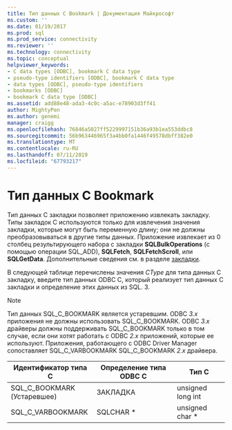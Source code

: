 ```yaml
---
title: Тип данных C Bookmark | Документация Майкрософт
ms.custom: ''
ms.date: 01/19/2017
ms.prod: sql
ms.prod_service: connectivity
ms.reviewer: ''
ms.technology: connectivity
ms.topic: conceptual
helpviewer_keywords:
- C data types [ODBC], bookmark C data type
- pseudo-type identifiers [ODBC], bookmark C data type
- data types [ODBC], pseudo-type identifiers
- bookmarks [ODBC]
- bookmark C data type [ODBC]
ms.assetid: add88e48-ada3-4c0c-a5ac-e78903d3ff41
author: MightyPen
ms.author: genemi
manager: craigg
ms.openlocfilehash: 76846a5027ff5229997151b36a93b1ea553ddbc8
ms.sourcegitcommit: 56b963446965f3a4bb0fa1446f49578dbff382e0
ms.translationtype: MT
ms.contentlocale: ru-RU
ms.lasthandoff: 07/11/2019
ms.locfileid: "67793217"
---
```

# <a name="bookmark-c-data-type"></a>Тип данных C Bookmark
Тип данных C закладки позволяет приложению извлекать закладку. Типы закладок C используются только для извлечения значения закладки, которые могут быть переменную длину; они не должны преобразовываться в другие типы данных. Приложение извлекает из 0 столбец результирующего набора с закладки **SQLBulkOperations** (с помощью операции SQL_ADD), **SQLFetch**, **SQLFetchScroll**, или **SQLGetData**. Дополнительные сведения см. в разделе [закладки](../../../odbc/reference/develop-app/bookmarks-odbc.md).  
  
 В следующей таблице перечислены значения *CType* для типа данных C закладку, введите тип данных ODBC C, который реализует тип данных C закладки и определение этих данных из SQL. З.  
  
> [!NOTE]
>  Тип данных SQL_C_BOOKMARK является устаревшим. ODBC *3.x* приложения не должны использовать SQL_C_BOOKMARK. ODBC *3.x* драйверы должны поддерживать SQL_C_BOOKMARK только в том случае, если они хотят работать с ODBC *2.x* приложений, которые ее используют. Приложения, работающего с ODBC Driver Manager сопоставляет SQL_C_VARBOOKMARK SQL_C_BOOKMARK *2.x* драйвера.  
  
|Идентификатор типа C|Определение типа ODBC C|Тип C|  
|-----------------------|--------------------|------------|  
|SQL_C_BOOKMARK<br />(Устаревшее)|ЗАКЛАДКА|unsigned long int|  
|SQL_C_VARBOOKMARK|SQLCHAR *|unsigned char *|
